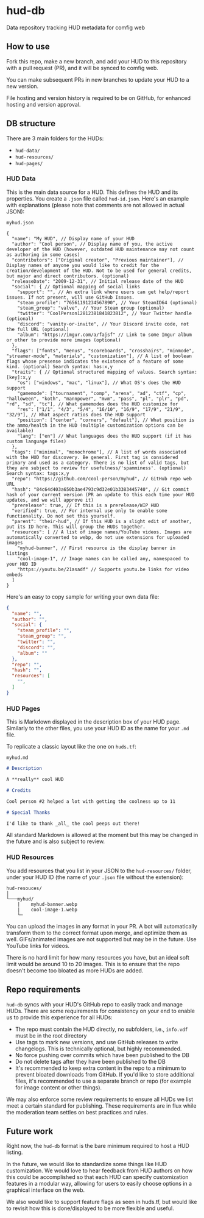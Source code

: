 # hud-db

Data repository tracking HUD metadata for comfig web

## How to use

Fork this repo, make a new branch, and add your HUD to this repository with a pull request (PR), and it will be synced to comfig web.

You can make subsequent PRs in new branches to update your HUD to a new version.

File hosting and version history is required to be on GitHub, for enhanced hosting and version approval.

## DB structure

There are 3 main folders for the HUDs:

* `hud-data/`
* `hud-resources/`
* `hud-pages/`

### HUD Data

This is the main data source for a HUD. This defines the HUD and its properties. You create a `.json` file called `hud-id.json`. Here's an example with explanations (please note that comments are not allowed in actual JSON):

`myhud.json`

```jsonc
{
  "name": "My HUD", // Display name of your HUD
  "author": "Cool person", // Display name of you, the active developer of the HUD (however, outdated HUD maintenance may not count as authoring in some cases)
  "contributors": ["Original creator", "Previous maintainer"], // Display names of anyone you would like to credit for the creation/development of the HUD. Not to be used for general credits, but major and direct contributors. (optional)
  "releaseDate": "2009-12-31", // Initial release date of the HUD
  "social": { // Optional mapping of social links
    "support": "", // An extra link where users can get help/report issues. If not present, will use GitHub Issues.
    "steam_profile": "76561191234567890", // Your SteamID64 (optional)
    "steam_group": "valve", // Your Steam group (optional)
    "twitter": "CoolPerson12812381841823812", // Your Twitter handle (optional)
    "discord": "vanity-or-invite", // Your Discord invite code, not the full URL (optional)
    "album": "https://imgur.com/a/fajsf" // Link to some Imgur album or other to provide more images (optional)
  },
  "flags": ["fonts", "menus", "scoreboards", "crosshairs", "minmode", "streamer-mode", "materials", "customization"], // A list of boolean flags whose presense indicates the existence of a feature of some kind. (optional) Search syntax: has:x,y
  "traits": { // Optional structured mapping of values. Search syntax: [key]:x,y
    "os": ["windows", "mac", "linux"], // What OS's does the HUD support
    "gamemode": ["tournament", "comp", "arena", "ad", "ctf", "cp", "halloween", "koth", "mannpower", "mvm", "pass", "pl", "plr", "pd", "rd", "sd", "tc"], // What gamemodes does the HUD customize for
    "res": ["1/1", "4/3", "5/4", "16/10", "16/9", "17/9", "21/9", "32/9"], // What aspect ratios does the HUD support
    "position": ["center", "corners", "default"], // What position is the ammo/health in the HUD (multiple customization options can be available)
    "lang": ["en"] // What languages does the HUD support (if it has custom language files)
  },
  "tags": ["minimal", "monochrome"], // A list of words associated with the HUD for discovery. Be general. First tag is considered primary and used as a category. There is no list of valid tags, but they are subject to review for usefulness/'spamminess'. (optional) Search syntax: tags:x,y
  "repo": "https://github.com/cool-person/myhud", // GitHub repo web URL
  "hash": "84c64d403a650b3ae4793c9d32e01b3383445740", // Git commit hash of your current version (PR an update to this each time your HUD updates, and we will approve it)
  "prerelease": true, // If this is a prerelease/WIP HUD
  "verified": true, // For internal use only to enable some functionality. Do not set this yourself.
  "parent": "their-hud", // If this HUD is a slight edit of another, put its ID here. This will group the HUDs together.
  "resources": [ // A list of image names/YouTube videos. Images are automatically converted to webp, do not use extensions for uploaded images
    "myhud-banner", // First resource is the display banner in listings
    "cool-image-1", // Image names can be called any, namespaced to your HUD ID
    "https://youtu.be/21asadf" // Supports youtu.be links for video embeds
  ]
}
```

Here's an easy to copy sample for writing your own data file:

```json
{
  "name": "",
  "author": "",
  "social": {
    "steam_profile": "",
    "steam_group": "",
    "twitter": "",
    "discord": "",
    "album": ""
  },
  "repo": "",
  "hash": "",
  "resources": [
    "",
  ]
}
```

### HUD Pages

This is Markdown displayed in the description box of your HUD page. Similarly to the other files, you use your HUD ID as the name for your `.md` file.

To replicate a classic layout like the one on `huds.tf`:

`myhud.md`

```md
# Description

A **really** cool HUD

# Credits

Cool person #2 helped a lot with getting the coolness up to 11

# Special Thanks

I'd like to thank _all_ the cool peeps out there!
```

All standard Markdown is allowed at the moment but this may be changed in the future and is also subject to review.

### HUD Resources

You add resources that you list in your JSON to the `hud-resources/` folder, under your HUD ID (the name of your `.json` file without the extension):

```
hud-resouces/
│
└───myhud/
    |    myhud-banner.webp
    |    cool-image-1.webp
    └─
```

You can upload the images in any format in your PR. A bot will automatically transform them to the correct format upon merge, and optimize them as well. GIFs/animated images are not supported but may be in the future. Use YouTube links for videos.

There is no hard limit for how many resources you have, but an ideal soft limit would be around 10 to 20 images. This is to ensure that the repo doesn't become too bloated as more HUDs are added.

## Repo requirements

`hud-db` syncs with your HUD's GitHub repo to easily track and manage HUDs. There are some requirements for consistency on your end to enable us to provide this experience for all HUDs:

* The repo must contain the HUD directly, no subfolders, i.e., `info.vdf` must be in the root directory
* Use tags to mark new versions, and use GitHub releases to write changelogs. This is technically optional, but highly recommended.
* No force pushing over commits which have been published to the DB
* Do not delete tags after they have been published to the DB
* It's recommended to keep extra content in the repo to a minimum to prevent bloated downloads from GitHub. If you'd like to store additional files, it's recommended to use a separate branch or repo (for example for image content or other things).

We may also enforce some review requirements to ensure all HUDs we list meet a certain standard for publishing. These requirements are in flux while the moderation team settles on best practices and rules.

## Future work

Right now, the `hud-db` format is the bare minimum required to host a HUD listing.

In the future, we would like to standardize some things like HUD customization.
We would love to hear feedback from HUD authors on how this could be accomplished so that each HUD can specify customization features in a modular way, allowing for users to easily choose options in a graphical interface on the web.

We also would like to support feature flags as seen in huds.tf, but would like to revisit how this is done/displayed to be more flexible and useful.
